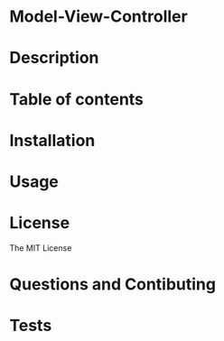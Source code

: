 # Model-View-Controller

# Description


# Table of contents


# Installation


# Usage

# License
The MIT License

# Questions and Contibuting

# Tests
